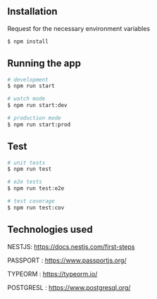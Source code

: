## Installation
Request for the necessary environment variables

```bash
$ npm install
```

## Running the app

```bash
# development
$ npm run start

# watch mode
$ npm run start:dev

# production mode
$ npm run start:prod
```

## Test

```bash
# unit tests
$ npm run test

# e2e tests
$ npm run test:e2e

# test coverage
$ npm run test:cov
```

## Technologies used

NESTJS: https://docs.nestjs.com/first-steps

PASSPORT : https://www.passportjs.org/

TYPEORM : https://typeorm.io/

POSTGRESL : https://www.postgresql.org/
